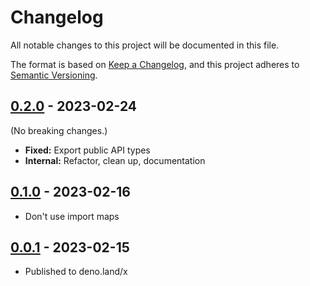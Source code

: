 # Changelog

All notable changes to this project will be documented in this file.

The format is based on [Keep a Changelog][keep], and this project adheres to
[Semantic Versioning][semver].

## [0.2.0] - 2023-02-24

(No breaking changes.)

- **Fixed:** Export public API types
- **Internal:** Refactor, clean up, documentation

## [0.1.0] - 2023-02-16

- Don't use import maps

## [0.0.1] - 2023-02-15

- Published to deno.land/x

[unreleased]: https://github.com/denizdogan/safe/compare/v0.2.0...HEAD
[0.2.0]: https://github.com/denizdogan/safe/releases/tag/v0.2.0
[0.1.0]: https://github.com/denizdogan/safe/releases/tag/v0.1.0
[0.0.1]: https://github.com/denizdogan/safe/releases/tag/v0.0.1
[keep]: https://keepachangelog.com/en/1.0.0/
[semver]: https://semver.org/spec/v2.0.0.html
